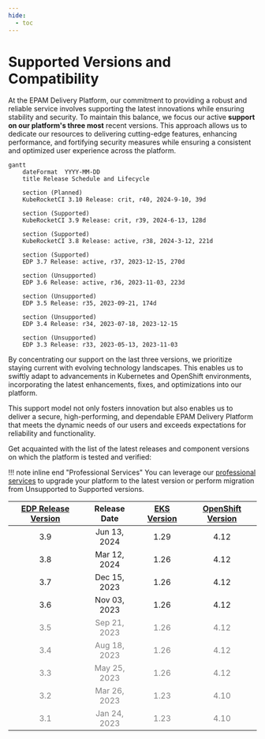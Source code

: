 ```yaml
---
hide:
  - toc
---
```


# Supported Versions and Compatibility

At the EPAM Delivery Platform, our commitment to providing a robust and reliable service involves supporting the latest innovations while ensuring stability and security. To maintain this balance, we focus our active **support on our platform's three most** recent versions.
This approach allows us to dedicate our resources to delivering cutting-edge features, enhancing performance, and fortifying security measures while ensuring a consistent and optimized user experience across the platform.

``` mermaid
gantt
    dateFormat  YYYY-MM-DD
    title Release Schedule and Lifecycle

    section (Planned)
    KubeRocketCI 3.10 Release: crit, r40, 2024-9-10, 39d

    section (Supported)
    KubeRocketCI 3.9 Release: crit, r39, 2024-6-13, 128d

    section (Supported)
    KubeRocketCI 3.8 Release: active, r38, 2024-3-12, 221d

    section (Supported)
    EDP 3.7 Release: active, r37, 2023-12-15, 270d

    section (Unsupported)
    EDP 3.6 Release: active, r36, 2023-11-03, 223d

    section (Unsupported)
    EDP 3.5 Release: r35, 2023-09-21, 174d

    section (Unsupported)
    EDP 3.4 Release: r34, 2023-07-18, 2023-12-15

    section (Unsupported)
    EDP 3.3 Release: r33, 2023-05-13, 2023-11-03

```

By concentrating our support on the last three versions, we prioritize staying current with evolving technology landscapes. This enables us to swiftly adapt to advancements in Kubernetes and OpenShift environments, incorporating the latest enhancements, fixes, and optimizations into our platform.

This support model not only fosters innovation but also enables us to deliver a secure, high-performing, and dependable EPAM Delivery Platform that meets the dynamic needs of our users and exceeds expectations for reliability and functionality.

Get acquainted with the list of the latest releases and component versions on which the platform is tested and verified:

!!! note inline end "Professional Services"
    You can leverage our [professional services](pricing.md) to upgrade your platform to the latest version or perform migration from Unsupported to Supported versions.

|[EDP Release Version](https://github.com/epam/edp-install/blob/master/RELEASES.md)|Release Date|[EKS Version](https://aws.amazon.com/eks/)|[OpenShift Version](https://github.com/okd-project/okd/releases)|
|:-:|:-:|:-:|:-:|
|3.9 |Jun 13, 2024|1.29|4.12|
|3.8 |Mar 12, 2024|1.26|4.12|
|3.7 |Dec 15, 2023|1.26|4.12|
|3.6 |Nov 03, 2023|1.26|4.12|
|<span style="color: gray;">3.5 </span> |<span style="color: gray;">Sep 21, 2023</span>|<span style="color: gray;">1.26</span>|<span style="color: gray;">4.12</span>|
|<span style="color: gray;">3.4 </span> |<span style="color: gray;">Aug 18, 2023</span>|<span style="color: gray;">1.26</span>|<span style="color: gray;">4.12</span>|
|<span style="color: gray;">3.3 </span> |<span style="color: gray;">May 25, 2023</span>|<span style="color: gray;">1.26</span>|<span style="color: gray;">4.12</span>|
|<span style="color: gray;">3.2 </span> |<span style="color: gray;">Mar 26, 2023</span>|<span style="color: gray;">1.23</span>|<span style="color: gray;">4.10</span>|
|<span style="color: gray;">3.1 </span> |<span style="color: gray;">Jan 24, 2023</span>|<span style="color: gray;">1.23</span>|<span style="color: gray;">4.10</span>|

